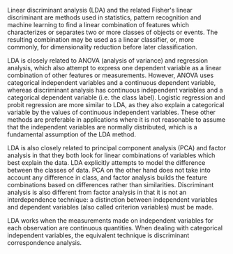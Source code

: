 Linear discriminant analysis (LDA) and the related Fisher's linear discriminant
are methods used in statistics, pattern recognition and machine learning to 
find a linear combination of features which characterizes or separates two or 
more classes of objects or events. The resulting combination may be used as a 
linear classifier, or, more commonly, for dimensionality reduction before later 
classification.

LDA is closely related to ANOVA (analysis of variance) and regression analysis, 
which also attempt to express one dependent variable as a linear combination of 
other features or measurements. However, ANOVA uses categorical independent 
variables and a continuous dependent variable, whereas discriminant analysis 
has continuous independent variables and a categorical dependent variable (i.e. 
the class label). Logistic regression and probit regression are more similar 
to LDA, as they also explain a categorical variable by the values of continuous 
independent variables. These other methods are preferable in applications where 
it is not reasonable to assume that the independent variables are normally 
distributed, which is a fundamental assumption of the LDA method.

LDA is also closely related to principal component analysis (PCA) and factor 
analysis in that they both look for linear combinations of variables which 
best explain the data. LDA explicitly attempts to model the difference 
between the classes of data. PCA on the other hand does not take into account 
any difference in class, and factor analysis builds the feature combinations 
based on differences rather than similarities. Discriminant analysis is also 
different from factor analysis in that it is not an interdependence technique: 
a distinction between independent variables and dependent variables (also 
called criterion variables) must be made.

LDA works when the measurements made on independent variables for each
observation are continuous quantities. When dealing with categorical 
independent variables, the equivalent technique is discriminant correspondence 
analysis.